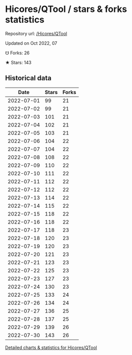 # Hicores/QTool / stars & forks statistics

Repository url: [/Hicores/QTool](https://github.com/Hicores/QTool)

Updated on Oct 2022, 07

☋ Forks: 26

★ Stars: 143

## Historical data
| Date | Stars | Forks |
|------|-------|-------|
| 2022-07-01 | 99 | 21 | 
| 2022-07-02 | 99 | 21 | 
| 2022-07-03 | 101 | 21 | 
| 2022-07-04 | 102 | 21 | 
| 2022-07-05 | 103 | 21 | 
| 2022-07-06 | 104 | 22 | 
| 2022-07-07 | 104 | 22 | 
| 2022-07-08 | 108 | 22 | 
| 2022-07-09 | 110 | 22 | 
| 2022-07-10 | 111 | 22 | 
| 2022-07-11 | 112 | 22 | 
| 2022-07-12 | 112 | 22 | 
| 2022-07-13 | 114 | 22 | 
| 2022-07-14 | 115 | 22 | 
| 2022-07-15 | 118 | 22 | 
| 2022-07-16 | 118 | 22 | 
| 2022-07-17 | 118 | 23 | 
| 2022-07-18 | 120 | 23 | 
| 2022-07-19 | 120 | 23 | 
| 2022-07-20 | 121 | 23 | 
| 2022-07-21 | 123 | 23 | 
| 2022-07-22 | 125 | 23 | 
| 2022-07-23 | 127 | 23 | 
| 2022-07-24 | 130 | 23 | 
| 2022-07-25 | 133 | 24 | 
| 2022-07-26 | 134 | 24 | 
| 2022-07-27 | 136 | 25 | 
| 2022-07-28 | 137 | 25 | 
| 2022-07-29 | 139 | 26 | 
| 2022-07-30 | 143 | 26 | 


[Detailed charts & statistics for Hicores/QTool](https://reviewgithub.com/rep/Hicores/QTool)
